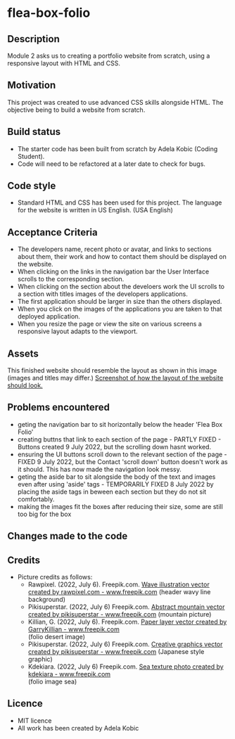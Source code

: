 # flea-box-folio

## Description
Module 2 asks us to creating a portfolio website from scratch, using a responsive layout with HTML and CSS. 

## Motivation
This project was created to use advanced CSS skills alongside HTML. The objective being to build a website from scratch. 

## Build status
* The starter code has been built from scratch by Adela Kobic (Coding Student). 
* Code will need to be refactored at a later date to check for bugs.

## Code style
* Standard HTML and CSS has been used for this project. 
The language for the website is written in US English. (USA English)

## Acceptance Criteria
* The developers name, recent photo or avatar, and links to sections about them, their work and how to contact them should be displayed on the website.
* When clicking on the links in the navigation bar the User Interface scrolls to the corresponding section.
* When clicking on the section about the develoers work the UI scrolls to a section with titles images of the developers applications. 
* The first application should be larger in size than the others displayed.
* When you click on the images of the applications you are taken to that deployed application.
* When you resize the page or view the site on various screens a responsive layout adapts to the viewport. 

## Assets
This finished website should resemble the layout as shown in this image (images and titles may differ.)
[Screenshot of how the layout of the website should look.](./flea-assets/flea-images/layout.jpg)

## Problems encountered 
* geting the navigation bar to sit horizontally below the header 'Flea Box Folio'
* creating buttns that link to each section of the page - PARTLY FIXED - Buttons created 9 July 2022, but the scrolling down hasnt worked. 
* ensuring the UI buttons scroll down to the relevant section of the page - FIXED 9 July 2022, but the Contact 'scroll down' button doesn't work as it should. This has now made the navigation look messy. 
* geting the aside bar to sit alongside the body of the text and images even after using 'aside' tags  - TEMPORARILY FIXED 8 July 2022 by placing the aside tags in beween each section but they do not sit comfortably. 
* making the images fit the boxes after reducing their size, some are still too big for the box

## Changes made to the code 

## Credits
* Picture credits as follows: 
    * Rawpixel. (2022, July 6). Freepik.com. <a href="https://www.freepik.com/vectors/wave-illustration">Wave illustration vector created by rawpixel.com - www.freepik.com</a>
    (header wavy line background)
    * Pikisuperstar. (2022, July 6) Freepik.com. <a href="https://www.freepik.com/vectors/abstract-mountain">Abstract mountain vector created by pikisuperstar - www.freepik.com</a>
    (mountain picture) 
    * Killian, G. (2022, July 6). Freepik.com. <a href="https://www.freepik.com/vectors/paper-layer">Paper layer vector created by GarryKillian - www.freepik.com</a>      
    (folio desert image)
    * Pikisuperstar. (2022, July 6) Freepik.com. <a href="https://www.freepik.com/vectors/creative-graphics">Creative graphics vector created by pikisuperstar - www.freepik.com</a> 
    (Japanese style graphic)
    * Kdekiara. (2022, July 6) Freepik.com. <a href="https://www.freepik.com/photos/sea-texture">Sea texture photo created by kdekiara - www.freepik.com</a>    
    (folio image sea)

## Licence
* MIT licence 
* All work has been created by Adela Kobic 